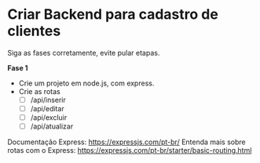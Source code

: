 # Criar Backend para cadastro de clientes

Siga as fases corretamente, evite pular etapas.

**Fase 1**

- Crie um projeto em node.js, com express.
- Crie as rotas 
	 - [ ] /api/inserir
	 - [ ] /api/editar
	 - [ ] /api/excluir
	 - [ ] /api/atualizar

Documentação Express: https://expressjs.com/pt-br/
Entenda mais sobre rotas com o Express: https://expressjs.com/pt-br/starter/basic-routing.html
